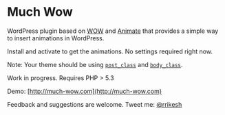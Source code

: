 Much Wow
========

WordPress plugin based on [WOW](https://github.com/matthieua/WOW) and [Animate](https://github.com/daneden/animate.css) that provides a simple way to insert animations in WordPress.

Install and activate to get the animations. No settings required right now.

Note: Your theme should be using [`post_class`](http://codex.wordpress.org/Function_Reference/post_class) and [`body_class`](http://codex.wordpress.org/Function_Reference/body_class).

Work in progress. Requires PHP > 5.3

Demo: [http://much-wow.com](http://much-wow.com) 

Feedback and suggestions are welcome. 
Tweet me: [@rrikesh](https://twitter.com/rrikesh)
